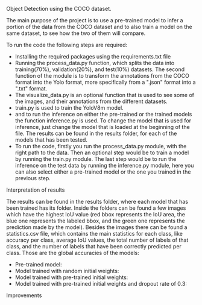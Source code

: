 Object Detection using the COCO dataset.

The main purpose of the project is to use a pre-trained model to infer a portion of the data from the COCO dataset and to also train a model on the same dataset, to see how the two of them will compare. 

To run the code the following steps are required:
* Installing the required packages using the requirements.txt file
* Running the process_data.py function, which splits the data into training(70%), validation(20%), and test(10%) datasets. The second function of the module is to transform the annotations from the COCO format into the Yolo format, more specifically from a ".json" format into a ".txt" format.
* The visualize_data.py is an optional function that is used to see some of the images, and their annotations from the different datasets.
* train.py is used to train the YoloV8m model.
* and to run the inference on either the pre-trained or the trained models the function inference.py is used. To change the model that is used for inference, just change the model that is loaded at the beginning of the file. The results can be found in the results folder, for each of the models that has been tested.
* To run the code, firstly you run the process_data.py module, with the right path to the data. Then an optional step would be to train a model by running the train.py module. The last step would be to run the inference on the test data by running the inference.py module, here you can also select either a pre-trained model or the one you trained in the previous step.


Interpretation of results

The results can be found in the results folder, where each model that has been trained has its folder. Inside the folders can be found a few images which have the highest IoU value (red bbox represents the IoU area, the blue one represents the labeled bbox, and the green one represents the prediction made by the model).
Besides the images there can be found a statistics.csv file, which contains the main statistics for each class, like accuracy per class, average IoU values, the total number of labels of that class, and the number of labels that have been correctly predicted per class. Those are the global accuracies of the models:

* Pre-trained model:
* Model trained with random initial weights:
* Model trained with pre-trained initial weights:
* Model trained with pre-trained initial weights and dropout rate of 0.3:

Improvements




